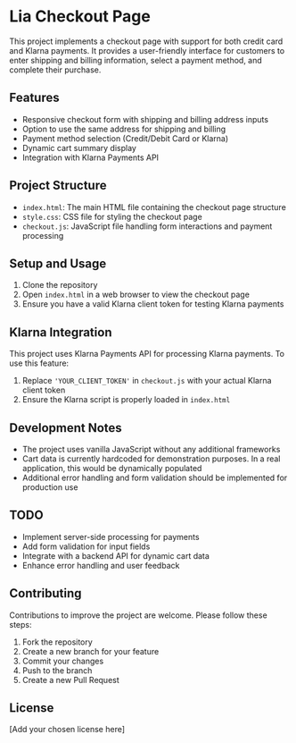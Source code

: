 # Lia Checkout Page

This project implements a checkout page with support for both credit card and Klarna payments. It provides a user-friendly interface for customers to enter shipping and billing information, select a payment method, and complete their purchase.

## Features

- Responsive checkout form with shipping and billing address inputs
- Option to use the same address for shipping and billing
- Payment method selection (Credit/Debit Card or Klarna)
- Dynamic cart summary display
- Integration with Klarna Payments API

## Project Structure

- `index.html`: The main HTML file containing the checkout page structure
- `style.css`: CSS file for styling the checkout page
- `checkout.js`: JavaScript file handling form interactions and payment processing

## Setup and Usage

1. Clone the repository
2. Open `index.html` in a web browser to view the checkout page
3. Ensure you have a valid Klarna client token for testing Klarna payments

## Klarna Integration

This project uses Klarna Payments API for processing Klarna payments. To use this feature:

1. Replace `'YOUR_CLIENT_TOKEN'` in `checkout.js` with your actual Klarna client token
2. Ensure the Klarna script is properly loaded in `index.html`

## Development Notes

- The project uses vanilla JavaScript without any additional frameworks
- Cart data is currently hardcoded for demonstration purposes. In a real application, this would be dynamically populated
- Additional error handling and form validation should be implemented for production use

## TODO

- Implement server-side processing for payments
- Add form validation for input fields
- Integrate with a backend API for dynamic cart data
- Enhance error handling and user feedback

## Contributing

Contributions to improve the project are welcome. Please follow these steps:

1. Fork the repository
2. Create a new branch for your feature
3. Commit your changes
4. Push to the branch
5. Create a new Pull Request

## License

[Add your chosen license here]
